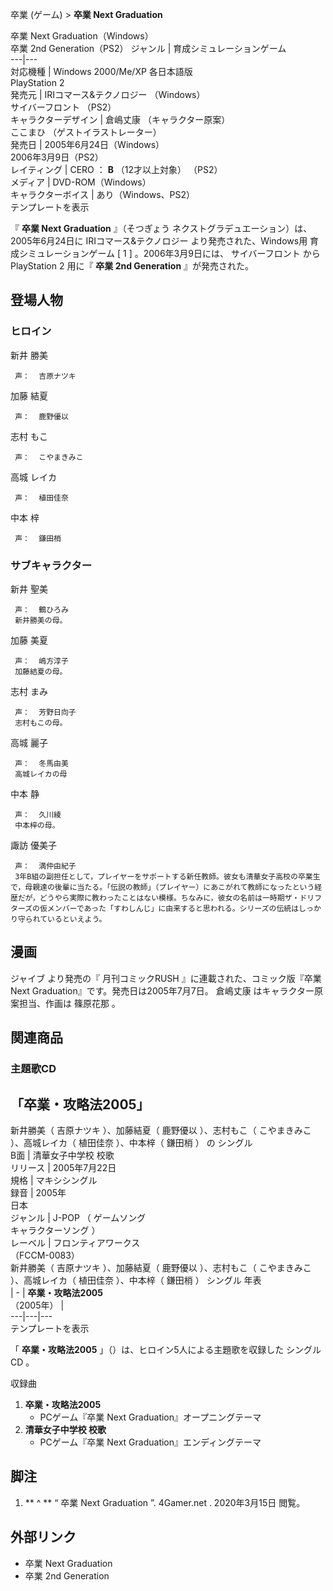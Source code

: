 卒業 (ゲーム)  > **卒業 Next Graduation**

卒業 Next Graduation（Windows）  
卒業 2nd Generation（PS2）  ジャンル  |  育成シミュレーションゲーム   
---|---  
対応機種  |  Windows 2000/Me/XP 各日本語版   
PlayStation 2  
発売元  |  IRIコマース&テクノロジー  （Windows）   
サイバーフロント  （PS2）  
キャラクターデザイン  |  倉嶋丈康  （キャラクター原案）   
ここまひ  （ゲストイラストレーター）  
発売日  |  2005年6月24日（Windows）   
2006年3月9日（PS2）  
レイティング  |  CERO  ：  **B** （12才以上対象）  （PS2）   
メディア  |  DVD-ROM（Windows）   
キャラクターボイス  |  あり（Windows、PS2）   
テンプレートを表示  
  
『 **卒業 Next Graduation** 』（そつぎょう ネクストグラデュエーション）は、2005年6月24日に  IRIコマース&テクノロジー
より発売された、Windows用  育成シミュレーションゲーム  [  1  ]  。2006年3月9日には、  サイバーフロント  から
PlayStation 2  用に『 **卒業 2nd Generation** 』が発売された。

##  登場人物



###  ヒロイン



新井 勝美

     声：  吉原ナツキ 

加藤 結夏

     声：  鹿野優以 

志村 もこ

     声：  こやまきみこ 

高城 レイカ

     声：  植田佳奈 

中本 梓

     声：  鎌田梢 

###  サブキャラクター



新井 聖美

     声：  鶴ひろみ 
     新井勝美の母。 
加藤 美夏

     声：  嶋方淳子 
     加藤結夏の母。 
志村 まみ

     声：  芳野日向子 
     志村もこの母。 
高城 麗子

     声：  冬馬由美 
     高城レイカの母 
中本 静

     声：  久川綾 
     中本梓の母。 
諏訪 優美子

     声：  満仲由紀子 
     3年B組の副担任として，プレイヤーをサポートする新任教師。彼女も清華女子高校の卒業生で，母親達の後輩に当たる。「伝説の教師」（プレイヤー）にあこがれて教師になったという経歴だが，どうやら実際に教わったことはない模様。ちなみに，彼女の名前は一時期ザ・ドリフターズの仮メンバーであった「すわしんじ」に由来すると思われる。シリーズの伝統はしっかり守られているといえよう。 

##  漫画



ジャイブ  より発売の『  月刊コミックRUSH  』に連載された、コミック版『卒業 Next Graduation』です。発売日は2005年7月7日。
倉嶋丈康  はキャラクター原案担当、作画は  篠原花那  。

##  関連商品



###  主題歌CD



「卒業・攻略法2005」  
---  
新井勝美（  吉原ナツキ  ）、加藤結夏（  鹿野優以  ）、志村もこ（  こやまきみこ  ）、高城レイカ（  植田佳奈  ）、中本梓（  鎌田梢  ）
の  シングル  
B面  |  清華女子中学校 校歌   
リリース  |  2005年7月22日   
規格  |  マキシシングル   
録音  |  2005年   
日本  
ジャンル  |  J-POP  （  ゲームソング    
キャラクターソング  ）  
レーベル  |  フロンティアワークス    
（FCCM-0083）  
新井勝美（  吉原ナツキ  ）、加藤結夏（  鹿野優以  ）、志村もこ（  こやまきみこ  ）、高城レイカ（  植田佳奈  ）、中本梓（  鎌田梢  ）
シングル 年表  
|  \-  |  **卒業・攻略法2005**   
（2005年）  |   
---|---|---  
テンプレートを表示  
  
「 **卒業・攻略法2005** 」（）は、ヒロイン5人による主題歌を収録した  シングルCD  。

収録曲

  1. **卒業・攻略法2005**
     * PCゲーム『卒業 Next Graduation』オープニングテーマ 
  2. **清華女子中学校 校歌**
     * PCゲーム『卒業 Next Graduation』エンディングテーマ 

##  脚注



  1. ** ^  ** “  卒業 Next Graduation  ”.  4Gamer.net  .  2020年3月15日  閲覧。 

##  外部リンク



  * 卒業 Next Graduation 
  * 卒業 2nd Generation 


